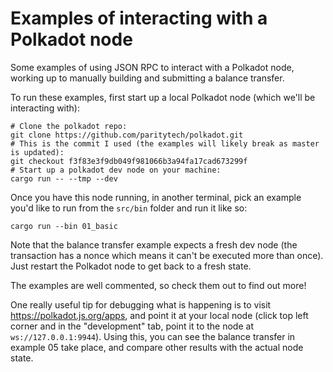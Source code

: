 # Examples of interacting with a Polkadot node

Some examples of using JSON RPC to interact with a Polkadot node, working up to manually building and submitting a balance transfer.

To run these examples, first start up a local Polkadot node (which we'll be interacting with):

```
# Clone the polkadot repo:
git clone https://github.com/paritytech/polkadot.git
# This is the commit I used (the examples will likely break as master is updated):
git checkout f3f83e3f9db049f981066b3a94fa17cad673299f
# Start up a polkadot dev node on your machine:
cargo run -- --tmp --dev
```

Once you have this node running, in another terminal, pick an example you'd like to run from the `src/bin` folder and run it like so:

```
cargo run --bin 01_basic
```

Note that the balance transfer example expects a fresh dev node (the transaction has a nonce which means it can't be executed more than once). Just restart the Polkadot node to get back to a fresh state.

The examples are well commented, so check them out to find out more!

One really useful tip for debugging what is happening is to visit https://polkadot.js.org/apps, and point it at your local node (click top left corner and in the "development" tab, point it to the node at `ws://127.0.0.1:9944`). Using this, you can see the balance transfer in example 05 take place, and compare other results with the actual node state.